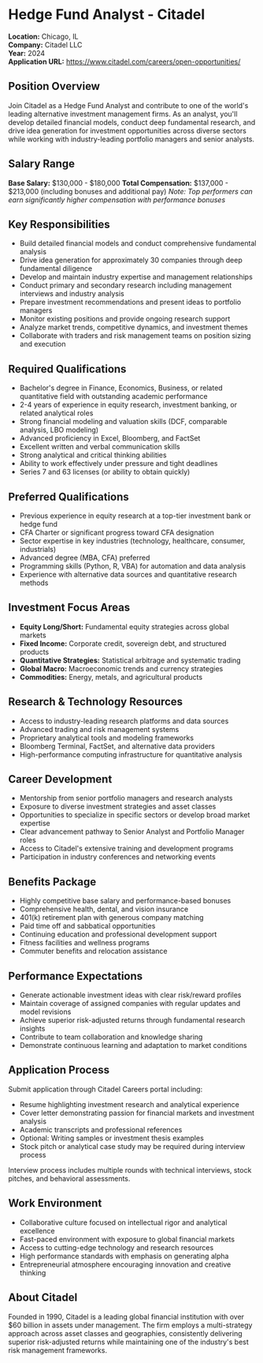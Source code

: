 # Hedge Fund Analyst - Citadel
**Location:** Chicago, IL  
**Company:** Citadel LLC  
**Year:** 2024  
**Application URL:** https://www.citadel.com/careers/open-opportunities/

## Position Overview
Join Citadel as a Hedge Fund Analyst and contribute to one of the world's leading alternative investment management firms. As an analyst, you'll develop detailed financial models, conduct deep fundamental research, and drive idea generation for investment opportunities across diverse sectors while working with industry-leading portfolio managers and senior analysts.

## Salary Range
**Base Salary:** $130,000 - $180,000
**Total Compensation:** $137,000 - $213,000 (including bonuses and additional pay)
*Note: Top performers can earn significantly higher compensation with performance bonuses*

## Key Responsibilities
- Build detailed financial models and conduct comprehensive fundamental analysis
- Drive idea generation for approximately 30 companies through deep fundamental diligence
- Develop and maintain industry expertise and management relationships
- Conduct primary and secondary research including management interviews and industry analysis
- Prepare investment recommendations and present ideas to portfolio managers
- Monitor existing positions and provide ongoing research support
- Analyze market trends, competitive dynamics, and investment themes
- Collaborate with traders and risk management teams on position sizing and execution

## Required Qualifications
- Bachelor's degree in Finance, Economics, Business, or related quantitative field with outstanding academic performance
- 2-4 years of experience in equity research, investment banking, or related analytical roles
- Strong financial modeling and valuation skills (DCF, comparable analysis, LBO modeling)
- Advanced proficiency in Excel, Bloomberg, and FactSet
- Excellent written and verbal communication skills
- Strong analytical and critical thinking abilities
- Ability to work effectively under pressure and tight deadlines
- Series 7 and 63 licenses (or ability to obtain quickly)

## Preferred Qualifications
- Previous experience in equity research at a top-tier investment bank or hedge fund
- CFA Charter or significant progress toward CFA designation
- Sector expertise in key industries (technology, healthcare, consumer, industrials)
- Advanced degree (MBA, CFA) preferred
- Programming skills (Python, R, VBA) for automation and data analysis
- Experience with alternative data sources and quantitative research methods

## Investment Focus Areas
- **Equity Long/Short:** Fundamental equity strategies across global markets
- **Fixed Income:** Corporate credit, sovereign debt, and structured products
- **Quantitative Strategies:** Statistical arbitrage and systematic trading
- **Global Macro:** Macroeconomic trends and currency strategies
- **Commodities:** Energy, metals, and agricultural products

## Research & Technology Resources
- Access to industry-leading research platforms and data sources
- Advanced trading and risk management systems
- Proprietary analytical tools and modeling frameworks
- Bloomberg Terminal, FactSet, and alternative data providers
- High-performance computing infrastructure for quantitative analysis

## Career Development
- Mentorship from senior portfolio managers and research analysts
- Exposure to diverse investment strategies and asset classes
- Opportunities to specialize in specific sectors or develop broad market expertise
- Clear advancement pathway to Senior Analyst and Portfolio Manager roles
- Access to Citadel's extensive training and development programs
- Participation in industry conferences and networking events

## Benefits Package
- Highly competitive base salary and performance-based bonuses
- Comprehensive health, dental, and vision insurance
- 401(k) retirement plan with generous company matching
- Paid time off and sabbatical opportunities
- Continuing education and professional development support
- Fitness facilities and wellness programs
- Commuter benefits and relocation assistance

## Performance Expectations
- Generate actionable investment ideas with clear risk/reward profiles
- Maintain coverage of assigned companies with regular updates and model revisions
- Achieve superior risk-adjusted returns through fundamental research insights
- Contribute to team collaboration and knowledge sharing
- Demonstrate continuous learning and adaptation to market conditions

## Application Process
Submit application through Citadel Careers portal including:
- Resume highlighting investment research and analytical experience
- Cover letter demonstrating passion for financial markets and investment analysis
- Academic transcripts and professional references
- Optional: Writing samples or investment thesis examples
- Stock pitch or analytical case study may be required during interview process

Interview process includes multiple rounds with technical interviews, stock pitches, and behavioral assessments.

## Work Environment
- Collaborative culture focused on intellectual rigor and analytical excellence
- Fast-paced environment with exposure to global financial markets
- Access to cutting-edge technology and research resources
- High performance standards with emphasis on generating alpha
- Entrepreneurial atmosphere encouraging innovation and creative thinking

## About Citadel
Founded in 1990, Citadel is a leading global financial institution with over $60 billion in assets under management. The firm employs a multi-strategy approach across asset classes and geographies, consistently delivering superior risk-adjusted returns while maintaining one of the industry's best risk management frameworks.